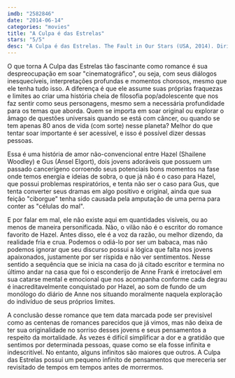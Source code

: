 ```yaml
---
imdb: "2582846"
date: "2014-06-14"
categories: "movies"
title: "A Culpa é das Estrelas"
stars: "5/5"
desc: "A Culpa é das Estrelas. The Fault in Our Stars (USA, 2014). Dirigido por Josh Boone. Escrito por Scott Neustadter, Michael H. Weber, John Green. Com Shailene Woodley, Ansel Elgort, Nat Wolff, Laura Dern, Sam Trammell, Willem Dafoe, Lotte Verbeek, Ana Dela Cruz, Randy Kovitz."
---
```

O que torna A Culpa das Estrelas tão fascinante como romance é sua despreocupação em soar "cinematográfico", ou seja, com seus diálogos inesquecíveis, interpretações profundas e momentos chorosos, mesmo que ele tenha tudo isso. A diferença é que ele assume suas próprias fraquezas e limites ao criar uma história cheia de filosofia pop/adolescente que nos faz sentir como seus personagens, mesmo sem a necessária profundidade para os temas que aborda. Quem se importa em soar original ou explorar o âmago de questões universais quando se está com câncer, ou quando se tem apenas 80 anos de vida (com sorte) nesse planeta? Melhor do que tentar soar importante é ser acessível, e isso é possível dizer dessas pessoas.

Essa é uma história de amor não-convencional entre Hazel (Shailene Woodley) e Gus (Ansel Elgort), dois jovens adoráveis que possuem um passado cancerígeno corroendo seus potenciais bons momentos na fase onde temos energia e ideias de sobra, o que já não é o caso para Hazel, que possui problemas respiratórios, e tenta não ser o caso para Gus, que tenta converter seus dramas em algo positivo e original, ainda que sua feição "ciborgue" tenha sido causada pela amputação de uma perna para conter as "células do mal".

E por falar em mal, ele não existe aqui em quantidades visíveis, ou ao menos de maneira personificada. Não, o vilão não é o escritor do romance favorito de Hazel. Antes disso, ele é a voz da razão, ou melhor dizendo, da realidade fria e crua. Podemos o odiá-lo por ser um babaca, mas não podemos ignorar que seu discurso possui a lógica que falta nos jovens apaixonados, justamente por ser ríspida e não ver sentimentos. Nesse sentido a sequência que se inicia na casa do já citado escritor e termina no último andar na casa que foi o esconderijo de Anne Frank é irretocável em sua catarse mental e emocional que nos acompanha conforme cada degrau é inacreditavelmente conquistado por Hazel, ao som de fundo de um monólogo do diário de Anne nos situando moralmente naquela exploração do indivíduo de seus próprios limites.

A conclusão desse romance que tem data marcada pode ser previsível como as centenas de romances parecidos que já vimos, mas não deixa de ter sua originalidade no sorriso desses jovens e seus pensamentos a respeito da mortalidade. Às vezes é difícil simplificar a dor e a gratidão que sentimos por determinada pessoas, quase como se ela fosse infinita e indescritível. No entanto, alguns infinitos são maiores que outros. A Culpa das Estrelas possui um pequeno infinito de pensamentos que mereceria ser revisitado de tempos em tempos antes de morrermos.
